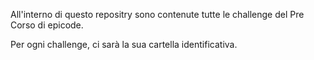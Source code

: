 All'interno di questo repositry sono contenute tutte le challenge del Pre Corso di epicode. 

Per ogni challenge, ci sarà la sua cartella identificativa.
